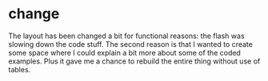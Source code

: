 <!--
  id: 250
  date: 2004-10-20T06:12:53
  modified: 2004-10-20T06:12:53
  slug: change
  type: post
  excerpt: <p>The layout has been changed a bit for functional reasons: the flash was slowing down the code stuff. The second reason is that I wanted to create some space where I could explain a bit more about some of the coded examples. Plus it gave me a chance to rebuild the entire thing without use [&hellip;]</p> 
  content: <p>The layout has been changed a bit for functional reasons: the flash was slowing down the code stuff. The second reason is that I wanted to create some space where I could explain a bit more about some of the coded examples. Plus it gave me a chance to rebuild the entire thing without use of tables.</p> 
  categories: admin
  tags: 
-->

# change

<p>The layout has been changed a bit for functional reasons: the flash was slowing down the code stuff. The second reason is that I wanted to create some space where I could explain a bit more about some of the coded examples. Plus it gave me a chance to rebuild the entire thing without use of tables.</p>

